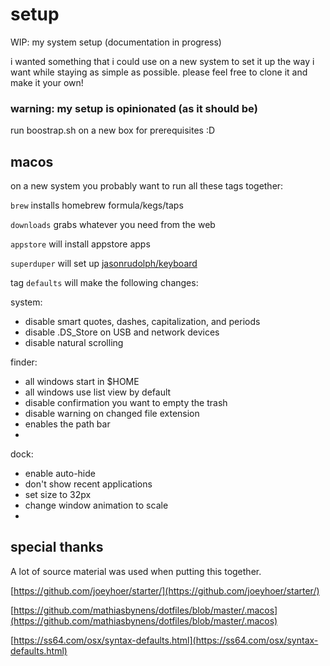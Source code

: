 # setup
WIP: my system setup (documentation in progress)

i wanted something that i could use on a new system to set it up the way i want while staying as simple as possible.  please feel free to clone it and make it your own!

### warning: my setup is opinionated (as it should be)

run boostrap.sh on a new box for prerequisites :D

## macos
on a new system you probably want to run all these tags together:

`brew` installs homebrew formula/kegs/taps

`downloads` grabs whatever you need from the web

`appstore` will install appstore apps

`superduper` will set up [jasonrudolph/keyboard](https://github.com/jasonrudolph/keyboard)

tag `defaults` will make the following changes: 

system:

*  disable smart quotes, dashes, capitalization, and periods
*  disable .DS_Store on USB and network devices
*  disable natural scrolling

finder:

*  all windows start in $HOME
*  all windows use list view by default
*  disable confirmation you want to empty the trash
*  disable warning on changed file extension
*  enables the path bar
*  

dock: 

*  enable auto-hide
*  don't show recent applications 
*  set size to 32px 
*  change window animation to scale
*  

## special thanks
A lot of source material was used when putting this together. 

[https://github.com/joeyhoer/starter/](https://github.com/joeyhoer/starter/) 

[https://github.com/mathiasbynens/dotfiles/blob/master/.macos](https://github.com/mathiasbynens/dotfiles/blob/master/.macos)

[https://ss64.com/osx/syntax-defaults.html](https://ss64.com/osx/syntax-defaults.html)